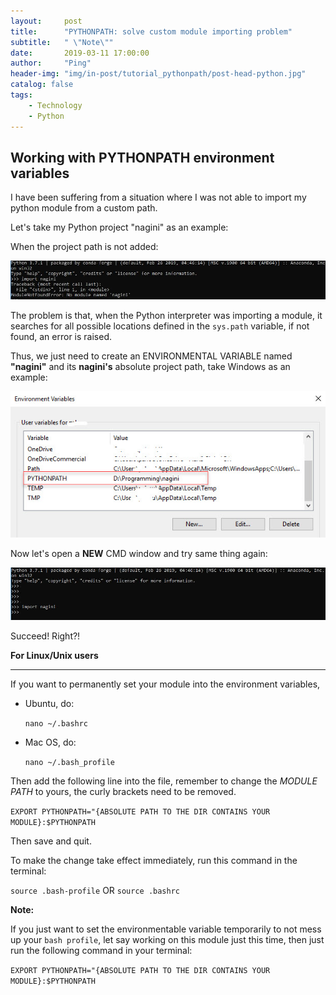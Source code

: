 ```yaml
---
layout:     post
title:      "PYTHONPATH: solve custom module importing problem"
subtitle:   " \"Note\""
date:       2019-03-11 17:00:00
author:     "Ping"
header-img: "img/in-post/tutorial_pythonpath/post-head-python.jpg"
catalog: false
tags:
    - Technology
    - Python
---
```


## Working with PYTHONPATH environment variables

I have been suffering from a situation where I was not able to import my python module from a custom path.

Let's take my Python project "nagini" as an example:

When the project path is not added:

![console-no-nagini](/img/in-post/tutorial_pythonpath/post_console_no_nagini.jpg)

The problem is that, when the Python interpreter was importing a module, it searches for all
possible locations defined in the `sys.path` variable, if not found, an error is raised.

Thus, we just need to create an ENVIRONMENTAL VARIABLE named **"nagini"** and its **nagini's** absolute project path, 
take Windows as an example:

![environment-variable](/img/in-post/tutorial_pythonpath/post_added_pythonpath.jpg)

Now let's open a **NEW** CMD window and try same thing again:

![console-nagini](/img/in-post/tutorial_pythonpath/post_console_has_nagini.jpg)

Succeed! Right?!

**For Linux/Unix users**

*******************

If you want to permanently set your module into the environment variables, 

- Ubuntu, do:

    `nano ~/.bashrc`

- Mac OS, do:
 
    `nano ~/.bash_profile`

Then add the following line into the file, remember to change the *MODULE PATH* to yours, the curly brackets need to be 
removed.

`EXPORT PYTHONPATH="{ABSOLUTE PATH TO THE DIR CONTAINS YOUR MODULE}:$PYTHONPATH`

Then save and quit.

To make the change take effect immediately, run this command in the terminal:

`source .bash-profile` OR  `source .bashrc`

**Note:**

If you just want to set the environmentable variable temporarily to not mess up your `bash profile`, let say working 
on this module just this time, then just run the following command in your terminal:

`EXPORT PYTHONPATH="{ABSOLUTE PATH TO THE DIR CONTAINS YOUR MODULE}:$PYTHONPATH`
